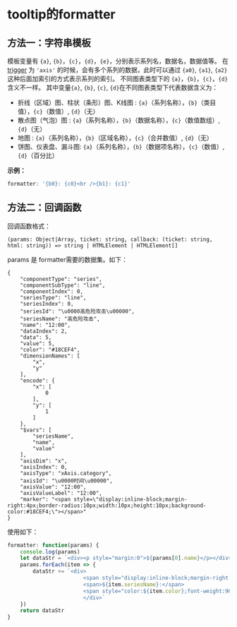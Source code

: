 # tooltip的formatter

## 方法一：字符串模板

模板变量有 `{a}`, `{b}`，`{c}`，`{d}`，`{e}`，分别表示系列名，数据名，数据值等。 在 [trigger](https://echarts.apache.org/zh/option.html#tooltip.trigger) 为 `'axis'` 的时候，会有多个系列的数据，此时可以通过 `{a0}`, `{a1}`, `{a2}` 这种后面加索引的方式表示系列的索引。 不同图表类型下的 `{a}`，`{b}`，`{c}`，`{d}` 含义不一样。 其中变量`{a}`, `{b}`, `{c}`, `{d}`在不同图表类型下代表数据含义为：

- 折线（区域）图、柱状（条形）图、K线图 : `{a}`（系列名称），`{b}`（类目值），`{c}`（数值）, `{d}`（无）
- 散点图（气泡）图 : `{a}`（系列名称），`{b}`（数据名称），`{c}`（数值数组）, `{d}`（无）
- 地图 : `{a}`（系列名称），`{b}`（区域名称），`{c}`（合并数值）, `{d}`（无）
- 饼图、仪表盘、漏斗图: `{a}`（系列名称），`{b}`（数据项名称），`{c}`（数值）, `{d}`（百分比）

**示例：**

```ts
formatter: '{b0}: {c0}<br />{b1}: {c1}'
```



## 方法二：回调函数

回调函数格式：

```
(params: Object|Array, ticket: string, callback: (ticket: string, html: string)) => string | HTMLElement | HTMLElement[]
```

params 是 formatter需要的数据集。如下：

```
{
    "componentType": "series",
    "componentSubType": "line",
    "componentIndex": 0,
    "seriesType": "line",
    "seriesIndex": 0,
    "seriesId": "\u0000高危险攻击\u00000",
    "seriesName": "高危险攻击",
    "name": "12:00",
    "dataIndex": 2,
    "data": 5,
    "value": 5,
    "color": "#18CEF4",
    "dimensionNames": [
        "x",
        "y"
    ],
    "encode": {
        "x": [
            0
        ],
        "y": [
            1
        ]
    },
    "$vars": [
        "seriesName",
        "name",
        "value"
    ],
    "axisDim": "x",
    "axisIndex": 0,
    "axisType": "xAxis.category",
    "axisId": "\u0000时间\u00000",
    "axisValue": "12:00",
    "axisValueLabel": "12:00",
    "marker": "<span style=\"display:inline-block;margin-right:4px;border-radius:10px;width:10px;height:10px;background-color:#18CEF4;\"></span>"
}
```

使用如下：

```javascript
formatter: function(params) {
    console.log(params)
    let dataStr = `<div><p style="margin:0">${params[0].name}</p></div>`
    params.forEach(item => {
        dataStr += `<div>
                        <span style="display:inline-block;margin-right:5px;width:10px;height:10px;background-color:${item.color};border-radius: 3px;"></span>
                        <span>${item.seriesName}:</span>
                        <span style="color:${item.color};font-weight:900">${item.data}</span>
                        </div>`
    })
    return dataStr
}
```


